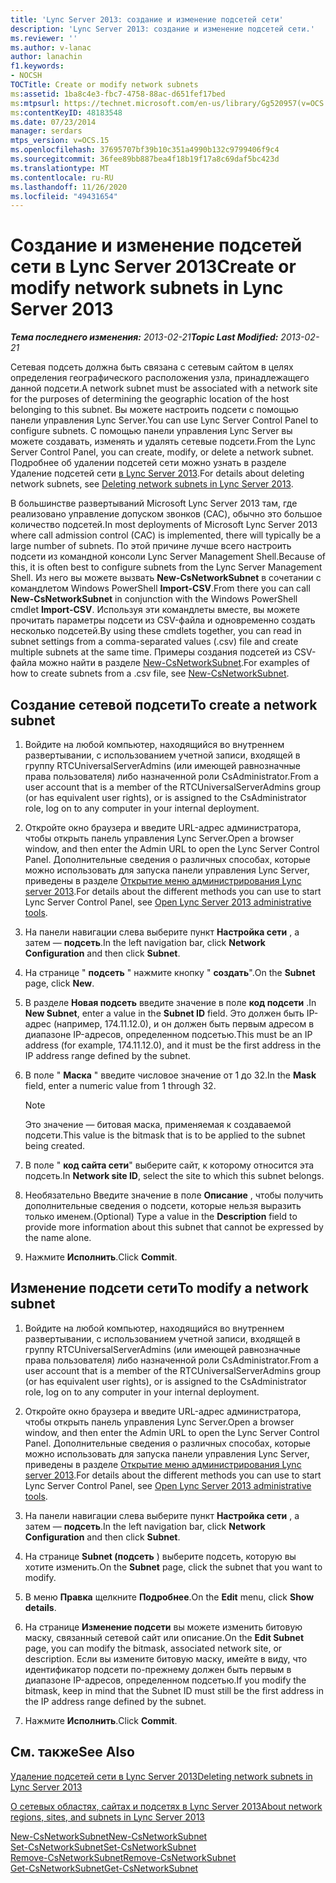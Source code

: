 ```yaml
---
title: 'Lync Server 2013: создание и изменение подсетей сети'
description: 'Lync Server 2013: создание и изменение подсетей сети.'
ms.reviewer: ''
ms.author: v-lanac
author: lanachin
f1.keywords:
- NOCSH
TOCTitle: Create or modify network subnets
ms:assetid: 1ba8c4e3-fbc7-4758-88ac-d651fef17bed
ms:mtpsurl: https://technet.microsoft.com/en-us/library/Gg520957(v=OCS.15)
ms:contentKeyID: 48183548
ms.date: 07/23/2014
manager: serdars
mtps_version: v=OCS.15
ms.openlocfilehash: 37695707bf39b10c351a4990b132c9799406f9c4
ms.sourcegitcommit: 36fee89bb887bea4f18b19f17a8c69daf5bc423d
ms.translationtype: MT
ms.contentlocale: ru-RU
ms.lasthandoff: 11/26/2020
ms.locfileid: "49431654"
---
```

# <a name="create-or-modify-network-subnets-in-lync-server-2013"></a><span data-ttu-id="6524c-103">Создание и изменение подсетей сети в Lync Server 2013</span><span class="sxs-lookup"><span data-stu-id="6524c-103">Create or modify network subnets in Lync Server 2013</span></span>

<div data-xmlns="http://www.w3.org/1999/xhtml">

<div class="topic" data-xmlns="http://www.w3.org/1999/xhtml" data-msxsl="urn:schemas-microsoft-com:xslt" data-cs="https://msdn.microsoft.com/">

<div data-asp="https://msdn2.microsoft.com/asp">



</div>

<div id="mainSection">

<div id="mainBody"><span data-ttu-id="6524c-104">

<span> </span></span><span class="sxs-lookup"><span data-stu-id="6524c-104">

<span> </span></span></span>

<span data-ttu-id="6524c-105">_**Тема последнего изменения:** 2013-02-21_</span><span class="sxs-lookup"><span data-stu-id="6524c-105">_**Topic Last Modified:** 2013-02-21_</span></span>

<span data-ttu-id="6524c-106">Сетевая подсеть должна быть связана с сетевым сайтом в целях определения географического расположения узла, принадлежащего данной подсети.</span><span class="sxs-lookup"><span data-stu-id="6524c-106">A network subnet must be associated with a network site for the purposes of determining the geographic location of the host belonging to this subnet.</span></span> <span data-ttu-id="6524c-107">Вы можете настроить подсети с помощью панели управления Lync Server.</span><span class="sxs-lookup"><span data-stu-id="6524c-107">You can use Lync Server Control Panel to configure subnets.</span></span> <span data-ttu-id="6524c-108">С помощью панели управления Lync Server вы можете создавать, изменять и удалять сетевые подсети.</span><span class="sxs-lookup"><span data-stu-id="6524c-108">From the Lync Server Control Panel, you can create, modify, or delete a network subnet.</span></span> <span data-ttu-id="6524c-109">Подробнее об удалении подсетей сети можно узнать в разделе Удаление подсетей сети [в Lync Server 2013](lync-server-2013-deleting-network-subnets.md).</span><span class="sxs-lookup"><span data-stu-id="6524c-109">For details about deleting network subnets, see [Deleting network subnets in Lync Server 2013](lync-server-2013-deleting-network-subnets.md).</span></span>

<span data-ttu-id="6524c-110">В большинстве развертываний Microsoft Lync Server 2013 там, где реализовано управление допуском звонков (CAC), обычно это большое количество подсетей.</span><span class="sxs-lookup"><span data-stu-id="6524c-110">In most deployments of Microsoft Lync Server 2013 where call admission control (CAC) is implemented, there will typically be a large number of subnets.</span></span> <span data-ttu-id="6524c-111">По этой причине лучше всего настроить подсети из командной консоли Lync Server Management Shell.</span><span class="sxs-lookup"><span data-stu-id="6524c-111">Because of this, it is often best to configure subnets from the Lync Server Management Shell.</span></span> <span data-ttu-id="6524c-112">Из него вы можете вызвать **New-CsNetworkSubnet** в сочетании с командлетом Windows PowerShell **Import-CSV**.</span><span class="sxs-lookup"><span data-stu-id="6524c-112">From there you can call **New-CsNetworkSubnet** in conjunction with the Windows PowerShell cmdlet **Import-CSV**.</span></span> <span data-ttu-id="6524c-113">Используя эти командлеты вместе, вы можете прочитать параметры подсети из CSV-файла и одновременно создать несколько подсетей.</span><span class="sxs-lookup"><span data-stu-id="6524c-113">By using these cmdlets together, you can read in subnet settings from a comma-separated values (.csv) file and create multiple subnets at the same time.</span></span> <span data-ttu-id="6524c-114">Примеры создания подсетей из CSV-файла можно найти в разделе [New-CsNetworkSubnet](https://docs.microsoft.com/powershell/module/skype/New-CsNetworkSubnet).</span><span class="sxs-lookup"><span data-stu-id="6524c-114">For examples of how to create subnets from a .csv file, see [New-CsNetworkSubnet](https://docs.microsoft.com/powershell/module/skype/New-CsNetworkSubnet).</span></span>

<div>

## <a name="to-create-a-network-subnet"></a><span data-ttu-id="6524c-115">Создание сетевой подсети</span><span class="sxs-lookup"><span data-stu-id="6524c-115">To create a network subnet</span></span>

1.  <span data-ttu-id="6524c-116">Войдите на любой компьютер, находящийся во внутреннем развертывании, с использованием учетной записи, входящей в группу RTCUniversalServerAdmins (или имеющей равнозначные права пользователя) либо назначенной роли CsAdministrator.</span><span class="sxs-lookup"><span data-stu-id="6524c-116">From a user account that is a member of the RTCUniversalServerAdmins group (or has equivalent user rights), or is assigned to the CsAdministrator role, log on to any computer in your internal deployment.</span></span>

2.  <span data-ttu-id="6524c-117">Откройте окно браузера и введите URL-адрес администратора, чтобы открыть панель управления Lync Server.</span><span class="sxs-lookup"><span data-stu-id="6524c-117">Open a browser window, and then enter the Admin URL to open the Lync Server Control Panel.</span></span> <span data-ttu-id="6524c-118">Дополнительные сведения о различных способах, которые можно использовать для запуска панели управления Lync Server, приведены в разделе [Открытие меню администрирования Lync server 2013](lync-server-2013-open-lync-server-administrative-tools.md).</span><span class="sxs-lookup"><span data-stu-id="6524c-118">For details about the different methods you can use to start Lync Server Control Panel, see [Open Lync Server 2013 administrative tools](lync-server-2013-open-lync-server-administrative-tools.md).</span></span>

3.  <span data-ttu-id="6524c-119">На панели навигации слева выберите пункт **Настройка сети** , а затем — **подсеть**.</span><span class="sxs-lookup"><span data-stu-id="6524c-119">In the left navigation bar, click **Network Configuration** and then click **Subnet**.</span></span>

4.  <span data-ttu-id="6524c-120">На странице " **подсеть** " нажмите кнопку " **создать**".</span><span class="sxs-lookup"><span data-stu-id="6524c-120">On the **Subnet** page, click **New**.</span></span>

5.  <span data-ttu-id="6524c-121">В разделе **Новая подсеть** введите значение в поле **код подсети** .</span><span class="sxs-lookup"><span data-stu-id="6524c-121">In **New Subnet**, enter a value in the **Subnet ID** field.</span></span> <span data-ttu-id="6524c-122">Это должен быть IP-адрес (например, 174.11.12.0), и он должен быть первым адресом в диапазоне IP-адресов, определенном подсетью.</span><span class="sxs-lookup"><span data-stu-id="6524c-122">This must be an IP address (for example, 174.11.12.0), and it must be the first address in the IP address range defined by the subnet.</span></span>

6.  <span data-ttu-id="6524c-123">В поле " **Маска** " введите числовое значение от 1 до 32.</span><span class="sxs-lookup"><span data-stu-id="6524c-123">In the **Mask** field, enter a numeric value from 1 through 32.</span></span>
    
    <div>
    

    > [!NOTE]  
    > <span data-ttu-id="6524c-124">Это значение — битовая маска, применяемая к создаваемой подсети.</span><span class="sxs-lookup"><span data-stu-id="6524c-124">This value is the bitmask that is to be applied to the subnet being created.</span></span>

    
    </div>

7.  <span data-ttu-id="6524c-125">В поле " **код сайта сети**" выберите сайт, к которому относится эта подсеть.</span><span class="sxs-lookup"><span data-stu-id="6524c-125">In **Network site ID**, select the site to which this subnet belongs.</span></span>

8.  <span data-ttu-id="6524c-126">Необязательно Введите значение в поле **Описание** , чтобы получить дополнительные сведения о подсети, которые нельзя выразить только именем.</span><span class="sxs-lookup"><span data-stu-id="6524c-126">(Optional) Type a value in the **Description** field to provide more information about this subnet that cannot be expressed by the name alone.</span></span>

9.  <span data-ttu-id="6524c-127">Нажмите **Исполнить**.</span><span class="sxs-lookup"><span data-stu-id="6524c-127">Click **Commit**.</span></span>

</div>

<div>

## <a name="to-modify-a-network-subnet"></a><span data-ttu-id="6524c-128">Изменение подсети сети</span><span class="sxs-lookup"><span data-stu-id="6524c-128">To modify a network subnet</span></span>

1.  <span data-ttu-id="6524c-129">Войдите на любой компьютер, находящийся во внутреннем развертывании, с использованием учетной записи, входящей в группу RTCUniversalServerAdmins (или имеющей равнозначные права пользователя) либо назначенной роли CsAdministrator.</span><span class="sxs-lookup"><span data-stu-id="6524c-129">From a user account that is a member of the RTCUniversalServerAdmins group (or has equivalent user rights), or is assigned to the CsAdministrator role, log on to any computer in your internal deployment.</span></span>

2.  <span data-ttu-id="6524c-130">Откройте окно браузера и введите URL-адрес администратора, чтобы открыть панель управления Lync Server.</span><span class="sxs-lookup"><span data-stu-id="6524c-130">Open a browser window, and then enter the Admin URL to open the Lync Server Control Panel.</span></span> <span data-ttu-id="6524c-131">Дополнительные сведения о различных способах, которые можно использовать для запуска панели управления Lync Server, приведены в разделе [Открытие меню администрирования Lync server 2013](lync-server-2013-open-lync-server-administrative-tools.md).</span><span class="sxs-lookup"><span data-stu-id="6524c-131">For details about the different methods you can use to start Lync Server Control Panel, see [Open Lync Server 2013 administrative tools](lync-server-2013-open-lync-server-administrative-tools.md).</span></span>

3.  <span data-ttu-id="6524c-132">На панели навигации слева выберите пункт **Настройка сети** , а затем — **подсеть**.</span><span class="sxs-lookup"><span data-stu-id="6524c-132">In the left navigation bar, click **Network Configuration** and then click **Subnet**.</span></span>

4.  <span data-ttu-id="6524c-133">На странице **Subnet (подсеть** ) выберите подсеть, которую вы хотите изменить.</span><span class="sxs-lookup"><span data-stu-id="6524c-133">On the **Subnet** page, click the subnet that you want to modify.</span></span>

5.  <span data-ttu-id="6524c-134">В меню **Правка** щелкните **Подробнее**.</span><span class="sxs-lookup"><span data-stu-id="6524c-134">On the **Edit** menu, click **Show details**.</span></span>

6.  <span data-ttu-id="6524c-135">На странице **Изменение подсети** вы можете изменить битовую маску, связанный сетевой сайт или описание.</span><span class="sxs-lookup"><span data-stu-id="6524c-135">On the **Edit Subnet** page, you can modify the bitmask, associated network site, or description.</span></span> <span data-ttu-id="6524c-136">Если вы измените битовую маску, имейте в виду, что идентификатор подсети по-прежнему должен быть первым в диапазоне IP-адресов, определенном подсетью.</span><span class="sxs-lookup"><span data-stu-id="6524c-136">If you modify the bitmask, keep in mind that the Subnet ID must still be the first address in the IP address range defined by the subnet.</span></span>

7.  <span data-ttu-id="6524c-137">Нажмите **Исполнить**.</span><span class="sxs-lookup"><span data-stu-id="6524c-137">Click **Commit**.</span></span>

</div>

<div>

## <a name="see-also"></a><span data-ttu-id="6524c-138">См. также</span><span class="sxs-lookup"><span data-stu-id="6524c-138">See Also</span></span>


[<span data-ttu-id="6524c-139">Удаление подсетей сети в Lync Server 2013</span><span class="sxs-lookup"><span data-stu-id="6524c-139">Deleting network subnets in Lync Server 2013</span></span>](lync-server-2013-deleting-network-subnets.md)  


[<span data-ttu-id="6524c-140">О сетевых областях, сайтах и подсетях в Lync Server 2013</span><span class="sxs-lookup"><span data-stu-id="6524c-140">About network regions, sites, and subnets in Lync Server 2013</span></span>](lync-server-2013-about-network-regions-sites-and-subnets.md)  


[<span data-ttu-id="6524c-141">New-CsNetworkSubnet</span><span class="sxs-lookup"><span data-stu-id="6524c-141">New-CsNetworkSubnet</span></span>](https://docs.microsoft.com/powershell/module/skype/New-CsNetworkSubnet)  
[<span data-ttu-id="6524c-142">Set-CsNetworkSubnet</span><span class="sxs-lookup"><span data-stu-id="6524c-142">Set-CsNetworkSubnet</span></span>](https://docs.microsoft.com/powershell/module/skype/Set-CsNetworkSubnet)  
[<span data-ttu-id="6524c-143">Remove-CsNetworkSubnet</span><span class="sxs-lookup"><span data-stu-id="6524c-143">Remove-CsNetworkSubnet</span></span>](https://docs.microsoft.com/powershell/module/skype/Remove-CsNetworkSubnet)  
[<span data-ttu-id="6524c-144">Get-CsNetworkSubnet</span><span class="sxs-lookup"><span data-stu-id="6524c-144">Get-CsNetworkSubnet</span></span>](https://docs.microsoft.com/powershell/module/skype/Get-CsNetworkSubnet)  
  

<span data-ttu-id="6524c-145"></div>

</div>

<span> </span>

</div>

</div>

</span><span class="sxs-lookup"><span data-stu-id="6524c-145"></div>

</div>

<span> </span>

</div>

</div>

</span></span></div>


